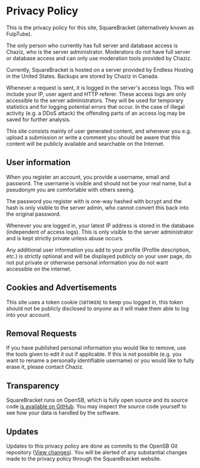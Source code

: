 # Privacy Policy

This is the privacy policy for this site, SquareBracket (alternatively known as FulpTube).

The only person who currently has full server and database access is Chaziz, who is the server administrator. Moderators do not have full server or database access and can only use moderation tools provided by Chaziz.

Currently, SquareBracket is hosted on a server provided by Endless Hosting in the United States. Backups are stored by Chaziz in Canada.

Whenever a request is sent, it is logged in the server's access logs. This will include your IP, user agent and HTTP referer. These access logs are only accessible to the server administrators. They will be used for temporary statistics and for logging potential errors that occur. In the case of illegal activity (e.g. a DDoS attack) the offending parts of an access log may be saved for further analysis.

This site consists mainly of user generated content, and whenever you e.g. upload a submission or write a comment you should be aware that this content will be publicly available and searchable on the Internet.

## User information
When you register an account, you provide a username, email and password. The username is visible and should not be your real name, but a pseudonym you are comfortable with others seeing.

The password you register with is one-way hashed with bcrypt and the hash is only visible to the server admin, who cannot convert this back into the original password.

Whenever you are logged in, your latest IP address is stored in the database (independent of access logs). This is only visible to the server administrator and is kept strictly private unless abuse occurs.

Any additional user information you add to your profile (Profile description, etc.) is strictly optional and will be displayed publicly on your user page, do not put private or otherwise personal information you do not want accessible on the internet.

## Cookies and Advertisements
This site uses a token cookie (`SBTOKEN`) to keep you logged in, this token should not be publicly disclosed to *anyone* as it will make them able to log into your account.

## Removal Requests
If you have published personal information you would like to remove, use the tools given to edit it out if applicable. If this is not possible (e.g. you want to rename a personally identifiable username) or you would like to fully erase it, please contact Chaziz.

## Transparency
SquareBracket runs on OpenSB, which is fully open source and its source code [is available on GitHub](https://github.com/Bluffingo/OpenSB). You may inspect the source code yourself to see how your data is handled by the software.

## Updates
Updates to this privacy policy are done as commits to the OpenSB Git repository ([View changes](https://github.com/Bluffingo/OpenSB/blob/main/private/skins/common/markdown/privacy_policy.md)). You will be alerted of any substantial changes made to the privacy policy through the SquareBracket website.
